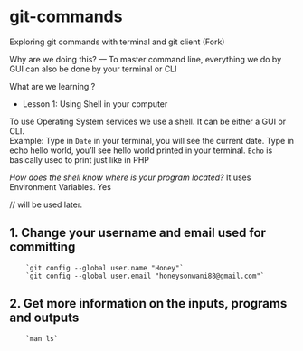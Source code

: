 # git-commands
Exploring git commands with terminal and git client (Fork)

Why are we doing this? 
— To master command line, everything we do by GUI can also be done by your terminal or CLI

What are we learning ?
- Lesson 1: Using Shell in your computer 

To use Operating System services we use a shell. It can be either a GUI or CLI.  
Example: Type in `Date` in your terminal, you will see the current date. 
Type in echo hello world, you’ll see hello world printed in your terminal. `Echo` is basically used to print just like in PHP

*How does the shell know where is your program located?*
It uses Environment Variables.  Yes

// will be used later.
## 1.  Change your username and email used for committing 
 		`git config --global user.name "Honey"`
		`git config --global user.email "honeysonwani88@gmail.com"`


## 2. Get more information on the inputs, programs and outputs
		`man ls`
